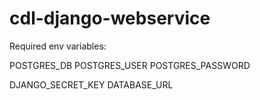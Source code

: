 # cdl-django-webservice

Required env variables:

POSTGRES_DB
POSTGRES_USER
POSTGRES_PASSWORD

DJANGO_SECRET_KEY
DATABASE_URL
